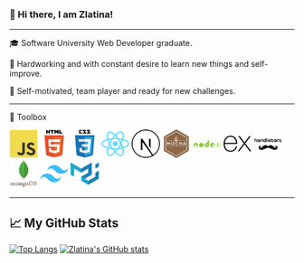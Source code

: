 ### 👋 Hi there, I am Zlatina!
---

🎓 Software University Web Developer graduate.

💪 Hardworking and with constant desire to learn new things and self-improve.

🎯 Self-motivated, team player and ready for new challenges.

---
🧰 Toolbox

<img src="https://github.com/devicons/devicon/blob/master/icons/javascript/javascript-original.svg" alt="Javascript Logo" width="50" height="50" /> <img src="https://github.com/devicons/devicon/blob/master/icons/html5/html5-original-wordmark.svg" alt="HTML Logo" width="50" height="50" /> <img src="https://github.com/devicons/devicon/blob/master/icons/css3/css3-original-wordmark.svg" alt="CSS Logo" width="50" height="50" /> <img src="https://github.com/devicons/devicon/blob/master/icons/react/react-original.svg" alt="React Logo" width="50" height="50" /> <img src="https://github.com/devicons/devicon/blob/master/icons/nextjs/nextjs-line.svg" alt="NextJS Logo" width="50" height="50" /> <img src="https://github.com/devicons/devicon/blob/master/icons/mocha/mocha-plain.svg" alt="Mocha Logo" width="50" height="50" /> <img src="https://github.com/devicons/devicon/blob/master/icons/nodejs/nodejs-plain-wordmark.svg" alt="Node.js Logo" width="50" height="50" /> <img src="https://github.com/devicons/devicon/blob/master/icons/express/express-original.svg" alt="Express Logo" width="50" height="50" /> <img src="https://github.com/devicons/devicon/blob/master/icons/handlebars/handlebars-original-wordmark.svg" alt="Handlebars Logo" width="50" height="50" /> <img src="https://github.com/devicons/devicon/blob/master/icons/mongodb/mongodb-original-wordmark.svg" alt="MongoDB Logo" width="50" height="50" /> 
<img src="https://github.com/devicons/devicon/blob/master/icons/tailwindcss/tailwindcss-plain.svg" alt="TailwindCSS Logo" width="50" height="50" /> 
<img src="https://github.com/devicons/devicon/blob/master/icons/materialui/materialui-original.svg" alt="MUI Logo" width="50" height="50" /> 

---

## &#x1f4c8; My GitHub Stats

[![Top Langs](https://github-readme-stats.vercel.app/api/top-langs/?username=zlatina-moga&theme=gruvbox)](https://github.com/anuraghazra/github-readme-stats)
[![Zlatina's GitHub stats](https://github-readme-stats.vercel.app/api?username=zlatina-moga&theme=gruvbox)](https://github.com/anuraghazra/github-readme-stats)
